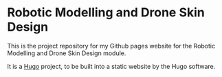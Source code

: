 # Robotic Modelling and Drone Skin Design
This is the project repository for my Github pages website for the Robotic
Modelling and Drone Skin Design module.

It is a [Hugo](https://gohugo.io) project, to be built into a static website by
the Hugo software.
